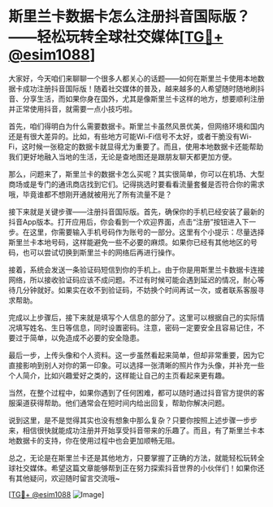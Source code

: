 # 斯里兰卡数据卡怎么注册抖音国际版？——轻松玩转全球社交媒体[[TG💪+ @esim1088](https://t.me/s/esim1088)]

大家好，今天咱们来聊聊一个很多人都关心的话题——如何在斯里兰卡使用本地数据卡成功注册抖音国际版！随着社交媒体的普及，越来越多的人希望随时随地刷抖音、分享生活，而如果你身在国外，尤其是像斯里兰卡这样的地方，想要顺利注册并正常使用抖音，就需要一点小技巧啦。

首先，咱们得明白为什么需要数据卡。斯里兰卡虽然风景优美，但网络环境和国内还是有很大差异的。比如，有些地方可能Wi-Fi信号不太好，或者干脆没有Wi-Fi，这时候一张稳定的数据卡就显得尤为重要了。而且，使用本地数据卡还能帮助我们更好地融入当地的生活，无论是查地图还是跟朋友聊天都更加方便。

那么，问题来了，斯里兰卡的数据卡怎么买呢？其实很简单，你可以在机场、大型商场或是专门的通讯商店找到它们。记得挑选时要看看流量套餐是否符合你的需求哦，毕竟谁都不想刚开通就被用光了所有流量不是？

接下来就是关键步骤——注册抖音国际版。首先，确保你的手机已经安装了最新的抖音App版本。打开应用后，你会看到一个欢迎界面，点击“注册”按钮进入下一步。在这里，你需要输入手机号码作为账号的一部分。这里有个小提示：尽量选择斯里兰卡本地号码，这样能避免一些不必要的麻烦。如果你已经有其他地区的号码，也可以尝试切换到斯里兰卡的网络后再进行操作。

接着，系统会发送一条验证码短信到你的手机上。由于你是用斯里兰卡数据卡连接网络，所以接收验证码应该不成问题。不过有时候可能会遇到延迟的情况，耐心等待几分钟就好。如果实在收不到验证码，不妨换个时间再试一次，或者联系客服寻求帮助。

完成以上步骤后，接下来就是填写个人信息的部分了。这里可以根据自己的实际情况填写姓名、生日等信息，同时设置密码。注意，密码一定要安全且容易记住，不要过于简单，以免造成不必要的安全隐患。

最后一步，上传头像和个人资料。这一步虽然看起来简单，但却非常重要，因为它直接影响到别人对你的第一印象。可以选择一张清晰的照片作为头像，并补充一些个人简介，比如兴趣爱好之类的，这样能让自己的主页看起来更有趣。

当然，在整个过程中，如果你遇到了任何困难，都可以随时通过抖音官方提供的客服渠道获得帮助。他们通常会在短时间内给出回复，帮助你解决问题。

说到这里，是不是觉得其实也没有想象中那么复杂？只要你按照上述步骤一步步来，相信很快就能成功注册并开始享受抖音带来的乐趣了。而且，有了斯里兰卡本地数据卡的支持，你在使用过程中也会更加顺畅无阻。

总之，无论是在斯里兰卡还是其他地方，只要掌握了正确的方法，就能轻松玩转全球社交媒体。希望这篇文章能够帮到正在努力探索抖音世界的小伙伴们！如果你还有其他疑问，欢迎随时留言交流哦~

[[TG💪+ @esim1088](https://t.me/s/esim1088) ![Image](https://i.postimg.cc/4NQfJmqS/Snipaste-2025-05-13-00-14-12.png)]